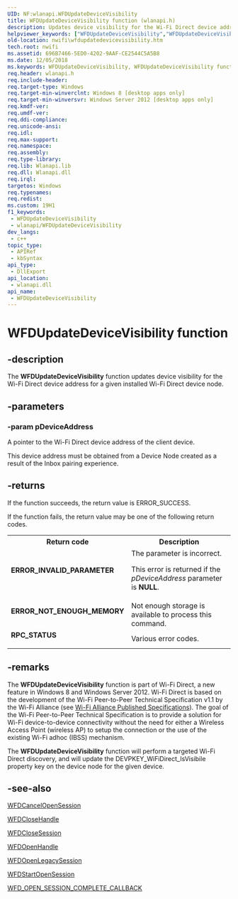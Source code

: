 ```yaml
---
UID: NF:wlanapi.WFDUpdateDeviceVisibility
title: WFDUpdateDeviceVisibility function (wlanapi.h)
description: Updates device visibility for the Wi-Fi Direct device address for a given installed Wi-Fi Direct device node.
helpviewer_keywords: ["WFDUpdateDeviceVisibility","WFDUpdateDeviceVisibility function [NativeWIFI]","nwifi.wfdupdatedevicevisibility","wlanapi/WFDUpdateDeviceVisibility"]
old-location: nwifi\wfdupdatedevicevisibility.htm
tech.root: nwifi
ms.assetid: 696B7466-5ED0-4202-9AAF-CE2544C5A5B8
ms.date: 12/05/2018
ms.keywords: WFDUpdateDeviceVisibility, WFDUpdateDeviceVisibility function [NativeWIFI], nwifi.wfdupdatedevicevisibility, wlanapi/WFDUpdateDeviceVisibility
req.header: wlanapi.h
req.include-header: 
req.target-type: Windows
req.target-min-winverclnt: Windows 8 [desktop apps only]
req.target-min-winversvr: Windows Server 2012 [desktop apps only]
req.kmdf-ver: 
req.umdf-ver: 
req.ddi-compliance: 
req.unicode-ansi: 
req.idl: 
req.max-support: 
req.namespace: 
req.assembly: 
req.type-library: 
req.lib: Wlanapi.lib
req.dll: Wlanapi.dll
req.irql: 
targetos: Windows
req.typenames: 
req.redist: 
ms.custom: 19H1
f1_keywords:
 - WFDUpdateDeviceVisibility
 - wlanapi/WFDUpdateDeviceVisibility
dev_langs:
 - c++
topic_type:
 - APIRef
 - kbSyntax
api_type:
 - DllExport
api_location:
 - wlanapi.dll
api_name:
 - WFDUpdateDeviceVisibility
---
```


# WFDUpdateDeviceVisibility function


## -description

The <b>WFDUpdateDeviceVisibility</b> function  updates device visibility for the Wi-Fi Direct device address for a given installed Wi-Fi Direct device node.

## -parameters

### -param pDeviceAddress

A pointer to the Wi-Fi Direct device address of the client device.

This device address must be obtained from a Device Node created as a result of the Inbox pairing experience.

## -returns

If the function succeeds, the return value is ERROR_SUCCESS.

If the function fails, the return value may be one of the following return codes.

<table>
<tr>
<th>Return code</th>
<th>Description</th>
</tr>
<tr>
<td width="40%">
<dl>
<dt><b>ERROR_INVALID_PARAMETER</b></dt>
</dl>
</td>
<td width="60%">
The parameter is incorrect. 

This error is returned if the  <i>pDeviceAddress</i> parameter is <b>NULL</b>. 

</td>
</tr>
<tr>
<td width="40%">
<dl>
<dt><b>ERROR_NOT_ENOUGH_MEMORY</b></dt>
</dl>
</td>
<td width="60%">
Not enough storage is available to process this command.

</td>
</tr>
<tr>
<td width="40%">
<dl>
<dt><b>RPC_STATUS</b></dt>
</dl>
</td>
<td width="60%">
Various error codes.

</td>
</tr>
</table>

## -remarks

The <b>WFDUpdateDeviceVisibility</b> function is part of Wi-Fi Direct, a new feature in Windows 8 and Windows Server 2012. Wi-Fi Direct is based on the development of the Wi-Fi Peer-to-Peer Technical Specification v1.1 by the Wi-Fi Alliance (see <a href="https://www.wi-fi.org/file/wi-fi-peer-to-peer-services-technical-specification-package">Wi-Fi Alliance Published Specifications</a>). The goal of the Wi-Fi Peer-to-Peer Technical Specification is to provide a solution for Wi-Fi device-to-device connectivity without the need for either a Wireless Access Point (wireless AP) to setup the connection or the use of the existing Wi-Fi adhoc (IBSS) mechanism. 



The <b>WFDUpdateDeviceVisibility</b> function will perform a targeted Wi-Fi Direct discovery, and will update the DEVPKEY_WiFiDirect_IsVisibile property key on the device node for the given device.

## -see-also

<a href="/windows/desktop/api/wlanapi/nf-wlanapi-wfdcancelopensession">WFDCancelOpenSession</a>



<a href="/windows/desktop/api/wlanapi/nf-wlanapi-wfdclosehandle">WFDCloseHandle</a>



<a href="/windows/desktop/api/wlanapi/nf-wlanapi-wfdclosesession">WFDCloseSession</a>



<a href="/windows/desktop/api/wlanapi/nf-wlanapi-wfdopenhandle">WFDOpenHandle</a>



<a href="/windows/desktop/api/wlanapi/nf-wlanapi-wfdopenlegacysession">WFDOpenLegacySession</a>



<a href="/windows/desktop/api/wlanapi/nf-wlanapi-wfdstartopensession">WFDStartOpenSession</a>



<a href="/windows/desktop/api/wlanapi/nc-wlanapi-wfd_open_session_complete_callback">WFD_OPEN_SESSION_COMPLETE_CALLBACK</a>